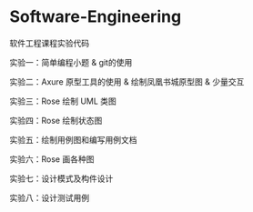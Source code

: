 # Software-Engineering
软件工程课程实验代码

实验一：简单编程小题 & git的使用

实验二：Axure 原型工具的使用 & 绘制凤凰书城原型图 & 少量交互

实验三：Rose 绘制 UML 类图

实验四：Rose 绘制状态图

实验五：绘制用例图和编写用例文档

实验六：Rose 画各种图

实验七：设计模式及构件设计

实验八：设计测试用例
